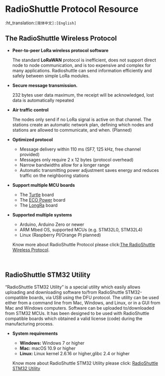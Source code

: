 # RadioShuttle Protocol Resource
:ht_translation:`[简体中文]:[English]`

## The RadioShuttle Wireless Protocol

- **Peer-to-peer LoRa wireless protocol software**

  The standard **LoRaWAN** protocol is inefficient, does not support direct node to node communication, and is too expensive and complex for many applications. Radioshuttle can send information efficiently and safely between simple LoRa modules.

- **Secure message transmission.**

  232 bytes user data maximum, the receipt will be acknowledged, lost data is automatically repeated

- **Air traffic control**

  The nodes only send if no LoRa signal is active on that channel. The stations create an automatic network plan, defining which nodes and stations are allowed to communicate, and when. (Planned)

- **Optimized protocol**

  - Message delivery within 110 ms (SF7, 125 kHz, free channel provided)
  - Messages only require 2 x 12 bytes (protocol overhead)
  - Narrow bandwidths allow for a longer range
  - Automatic transmitting power adjustment saves energy and reduces traffic on the neighboring stations

- **Support multiple MCU boards**

  - The [Turtle](https://www.radioshuttle.de/en/turtle-en/turtle-board-en/) board
  - The [ECO Power](https://www.radioshuttle.de/en/esp32-eco-power-en/esp32-eco-power-board-en/) board
  - The [LongRa](https://www.radioshuttle.de/en/longra-en/board-en/) board

- **Supported multiple systems**

  - Arduino, Arduino Zero or newer
  - ARM Mbed OS, supported MCUs (e.g. STM32L0, STM32L4)
  - Linux (Raspberry PI/Orange PI planned)

  Know more about RadioShuttle Protocol please click:[The RadioShuttle Wireless Protocol](https://www.radioshuttle.de/en/radioshuttle-en/protocol/).

  &nbsp;

## RadioShuttle STM32 Utility

“RadioShuttle STM32 Utility” is a special utility which easily allows uploading and downloading software to/from RadioShuttle STM32-compatible boards, via USB using the DFU protocol. The utility can be used either from a command line from Mac, Windows, and Linux, or in a GUI from Mac and Windows computers. Software can be uploaded to/downloaded from STM32 MCUs. It has been designed to be used with RadioShuttle compatible boards which obtained a valid license (code) during the manufacturing process.

- **System requirements**

  - **Windows:** Windows 7 or higher
  - **Mac:** macOS 10.9 or higher
  - **Linux:** Linux kernel 2.6.16 or higher,glibc 2.4 or higher

  Know more about RadioShuttle STM32 Utility please click: [RadioShuttle STM32 Utility](https://www.radioshuttle.de/en/turtle-en/radioshuttle-stm32-utility-en/)
